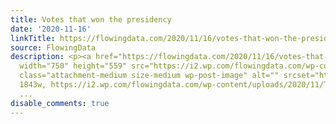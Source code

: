```yaml
---
title: Votes that won the presidency
date: '2020-11-16'
linkTitle: https://flowingdata.com/2020/11/16/votes-that-won-the-presidency/
source: FlowingData
description: <p><a href="https://flowingdata.com/2020/11/16/votes-that-won-the-presidency/"><img
  width="750" height="559" src="https://i2.wp.com/flowingdata.com/wp-content/uploads/2020/11/The-votes-that-won-Joe-Biden-the-presidency-e1605514274976.png?fit=750%2C559&amp;ssl=1"
  class="attachment-medium size-medium wp-post-image" alt="" srcset="https://i2.wp.com/flowingdata.com/wp-content/uploads/2020/11/The-votes-that-won-Joe-Biden-the-presidency-e1605514274976.png?w=1843&amp;ssl=1
  1843w, https://i2.wp.com/flowingdata.com/wp-content/uploads/2020/11/The-votes-that-won-Joe-Biden-the-presidency-e1605514274976.pn
  ...
disable_comments: true
---
```

<p><a href="https://flowingdata.com/2020/11/16/votes-that-won-the-presidency/"><img width="750" height="559" src="https://i2.wp.com/flowingdata.com/wp-content/uploads/2020/11/The-votes-that-won-Joe-Biden-the-presidency-e1605514274976.png?fit=750%2C559&amp;ssl=1" class="attachment-medium size-medium wp-post-image" alt="" srcset="https://i2.wp.com/flowingdata.com/wp-content/uploads/2020/11/The-votes-that-won-Joe-Biden-the-presidency-e1605514274976.png?w=1843&amp;ssl=1 1843w, https://i2.wp.com/flowingdata.com/wp-content/uploads/2020/11/The-votes-that-won-Joe-Biden-the-presidency-e1605514274976.pn ...